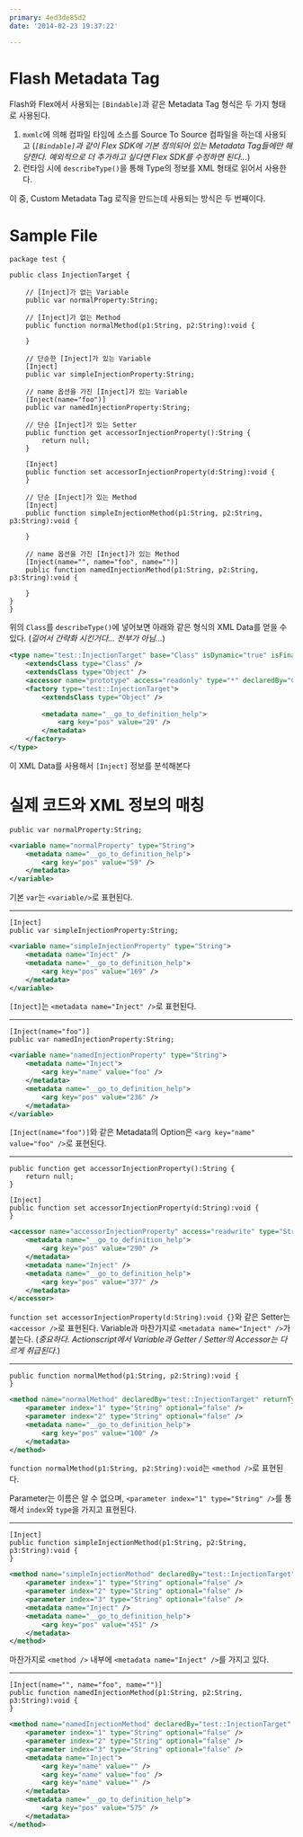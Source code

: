 ```yaml
---
primary: 4ed3de85d2
date: '2014-02-23 19:37:22'

---
```



Flash Metadata Tag
=============================

Flash와 Flex에서 사용되는 `[Bindable]`과 같은 Metadata Tag 형식은 두 가지 형태로 사용된다.

1. `mxmlc`에 의해 컴파일 타임에 소스를 Source To Source 컴파일을 하는데 사용되고 (_`[Bindable]`과 같이 Flex SDK에 기본 정의되어 있는 Metadata Tag들에만 해당한다. 예외적으로 더 추가하고 싶다면 Flex SDK를 수정하면 된다..._)
1. 런타임 시에 `describeType()`을 통해 Type의 정보를 XML 형태로 읽어서 사용한다.

이 중, Custom Metadata Tag 로직을 만드는데 사용되는 방식은 두 번째이다.



Sample File
=============================================

```as3
package test {

public class InjectionTarget {

	// [Inject]가 없는 Variable
	public var normalProperty:String;

	// [Inject]가 없는 Method
	public function normalMethod(p1:String, p2:String):void {

	}

	// 단순한 [Inject]가 있는 Variable
	[Inject]
	public var simpleInjectionProperty:String;

	// name 옵션을 가진 [Inject]가 있는 Variable
	[Inject(name="foo")]
	public var namedInjectionProperty:String;

	// 단순 [Inject]가 있는 Setter
	public function get accessorInjectionProperty():String {
		return null;
	}

	[Inject]
	public function set accessorInjectionProperty(d:String):void {
	}

	// 단순 [Inject]가 있는 Method
	[Inject]
	public function simpleInjectionMethod(p1:String, p2:String, p3:String):void {

	}

	// name 옵션을 가진 [Inject]가 있는 Method
	[Inject(name="", name="foo", name="")]
	public function namedInjectionMethod(p1:String, p2:String, p3:String):void {

	}
}
}
```

위의 `Class`를 `describeType()`에 넣어보면 아래와 같은 형식의 XML Data를 얻을 수 있다. (_길어서 간략화 시킨거다... 전부가 아님..._)

```xml
<type name="test::InjectionTarget" base="Class" isDynamic="true" isFinal="true" isStatic="true">
	<extendsClass type="Class" />
	<extendsClass type="Object" />
	<accessor name="prototype" access="readonly" type="*" declaredBy="Class" />
	<factory type="test::InjectionTarget">
		<extendsClass type="Object" />
		
		<metadata name="__go_to_definition_help">
			<arg key="pos" value="29" />
		</metadata>
	</factory>
</type>
```

이 XML Data를 사용해서 `[Inject]` 정보를 분석해본다



실제 코드와 XML 정보의 매칭
==================================================

```as3
public var normalProperty:String;
```

```xml
<variable name="normalProperty" type="String">
	<metadata name="__go_to_definition_help">
		<arg key="pos" value="59" />
	</metadata>
</variable>
```

기본 `var`는 `<variable/>`로 표현된다.

-------

```as3
[Inject]
public var simpleInjectionProperty:String;
```

```xml
<variable name="simpleInjectionProperty" type="String">
	<metadata name="Inject" />
	<metadata name="__go_to_definition_help">
		<arg key="pos" value="169" />
	</metadata>
</variable>
```

`[Inject]`는 `<metadata name="Inject" />`로 표현된다.

-----

```as3
[Inject(name="foo")]
public var namedInjectionProperty:String;
```

```xml
<variable name="namedInjectionProperty" type="String">
	<metadata name="Inject">
		<arg key="name" value="foo" />
	</metadata>
	<metadata name="__go_to_definition_help">
		<arg key="pos" value="236" />
	</metadata>
</variable>
```

`[Inject(name="foo")]`와 같은 Metadata의 Option은 `<arg key="name" value="foo" />`로 표현된다.

-------

```as3
public function get accessorInjectionProperty():String {
	return null;
}

[Inject]
public function set accessorInjectionProperty(d:String):void {
}
```

```xml
<accessor name="accessorInjectionProperty" access="readwrite" type="String" declaredBy="test::InjectionTarget">
	<metadata name="__go_to_definition_help">
		<arg key="pos" value="290" />
	</metadata>
	<metadata name="Inject" />
	<metadata name="__go_to_definition_help">
		<arg key="pos" value="377" />
	</metadata>
</accessor>
```

`function set accessorInjectionProperty(d:String):void {}`와 같은 Setter는 `<accessor />`로 표현된다. Variable과 마찬가지로 `<metadata name="Inject" />`가 붙는다. (_중요하다. Actionscript에서 Variable과 Getter / Setter의 Accessor는 다르게 취급된다._)

------

```as3
public function normalMethod(p1:String, p2:String):void {
}
```

```xml
<method name="normalMethod" declaredBy="test::InjectionTarget" returnType="void">
	<parameter index="1" type="String" optional="false" />
	<parameter index="2" type="String" optional="false" />
	<metadata name="__go_to_definition_help">
		<arg key="pos" value="100" />
	</metadata>
</method>
```

`function normalMethod(p1:String, p2:String):void`는 `<method />`로 표현된다.

Parameter는 이름은 알 수 없으며, `<parameter index="1" type="String" />`를 통해서 `index`와 `type`을 가지고 표현된다.

-----

```as3
[Inject]
public function simpleInjectionMethod(p1:String, p2:String, p3:String):void {
}
```

```xml
<method name="simpleInjectionMethod" declaredBy="test::InjectionTarget" returnType="void">
	<parameter index="1" type="String" optional="false" />
	<parameter index="2" type="String" optional="false" />
	<parameter index="3" type="String" optional="false" />
	<metadata name="Inject" />
	<metadata name="__go_to_definition_help">
		<arg key="pos" value="451" />
	</metadata>
</method>
```

마찬가지로 `<method />` 내부에 `<metadata name="Inject" />`를 가지고 있다.

-------

```as3
[Inject(name="", name="foo", name="")]
public function namedInjectionMethod(p1:String, p2:String, p3:String):void {
}
```

```xml
<method name="namedInjectionMethod" declaredBy="test::InjectionTarget" returnType="void">
	<parameter index="1" type="String" optional="false" />
	<parameter index="2" type="String" optional="false" />
	<parameter index="3" type="String" optional="false" />
	<metadata name="Inject">
		<arg key="name" value="" />
		<arg key="name" value="foo" />
		<arg key="name" value="" />
	</metadata>
	<metadata name="__go_to_definition_help">
		<arg key="pos" value="575" />
	</metadata>
</method>
```



